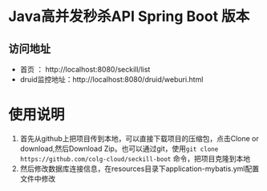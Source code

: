 # Java高并发秒杀API Spring Boot 版本
## 访问地址
- 首页 ： http://localhost:8080/seckill/list
- druid监控地址：http://localhost:8080/druid/weburi.html

# 使用说明
1. 首先从github上把项目传到本地，可以直接下载项目的压缩包，点击Clone or download,然后Download Zip。也可以通过git，使用`git clone https://github.com/colg-cloud/seckill-boot` 命令，把项目克隆到本地
2. 然后修改数据库连接信息，在resources目录下application-mybatis.yml配置文件中修改
